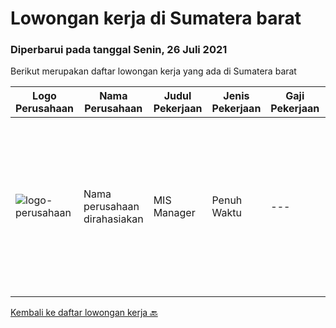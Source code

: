 
  # Lowongan kerja di Sumatera barat

  ### Diperbarui pada tanggal Senin, 26 Juli 2021

  Berikut merupakan daftar lowongan kerja yang ada di Sumatera barat

  |Logo Perusahaan | Nama Perusahaan | Judul Pekerjaan | Jenis Pekerjaan | Gaji Pekerjaan | Lokasi | Deskripsi | Tanggal diunggah | Pranala |
  | -------------- | --------------- | --------------- | --------- | --------- | -------------- | ------- | ----------- | ----------- |
  |![logo-perusahaan](https://us.123rf.com/450wm/pavelstasevich/pavelstasevich1811/pavelstasevich181101027/112815900-stock-vector-no-image-available-icon-flat-vector.jpg?ver=6)|Nama perusahaan dirahasiakan|MIS Manager|Penuh Waktu|---|Bali|Pendidikan minimal S1 segala jurusan Memiliki pengetahuan mengenai PHP dan bahasa pemrograman lainnya atau menguasai jaringan Gaji negotiable...|Sabtu, 03 Juli 2021|https://www.jobstreet.co.id/id/job/mis-manager-3570970?token=0~7a9f0f12-f3b6-44fd-98ab-473526d80ea9&sectionRank=1&jobId=jobstreet-id-job-3570970|


  [Kembali ke daftar lowongan kerja 🔙](../README.md#daftar-lowongan-kerja)
  